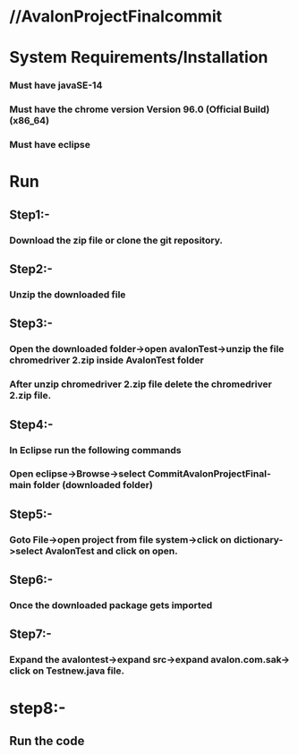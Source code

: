 # //AvalonProjectFinalcommit



# System Requirements/Installation
### Must have javaSE-14
### Must have the chrome version Version 96.0 (Official Build) (x86_64)
### Must have eclipse

# Run

## Step1:-
### Download the zip file or clone the git repository.

## Step2:-
### Unzip the downloaded file

## Step3:-
### Open the downloaded folder->open avalonTest->unzip the file chromedriver 2.zip inside AvalonTest folder
### After unzip chromedriver 2.zip file delete the chromedriver 2.zip file.

## Step4:-
### In Eclipse run the following commands
### Open eclipse->Browse->select CommitAvalonProjectFinal-main folder (downloaded folder) 

## Step5:-
### Goto File->open project from file system->click on dictionary->select AvalonTest and click on open.

## Step6:-
### Once the downloaded package gets imported 

## Step7:-
### Expand the avalontest->expand src->expand avalon.com.sak-> click on Testnew.java file.

 
# step8:-
## Run the code 
